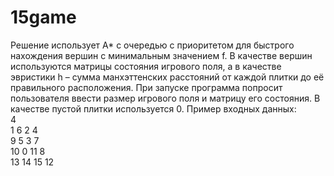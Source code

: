 # 15game

Решение использует A* с очередью с приоритетом для быстрого нахождения вершин с минимальным значением f. В качестве вершин используются матрицы состояния игрового поля, а в качестве эвристики h – сумма манхэттенских расстояний от каждой плитки до её правильного расположения. При запуске программа попросит пользователя ввести размер игрового поля и матрицу его состояния. В качестве пустой плитки используется 0. 
Пример входных данных:
<br>
4
<br>
1 6 2 4
<br>
9 5 3 7
<br>
10 0 11 8
<br>
13 14 15 12

